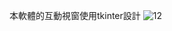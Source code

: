 本軟體的互動視窗使用tkinter設計
![12](https://github.com/xuexiahanmei/dip2022/assets/55707258/a0fd4126-c517-4c20-a96d-054551f84b59)
